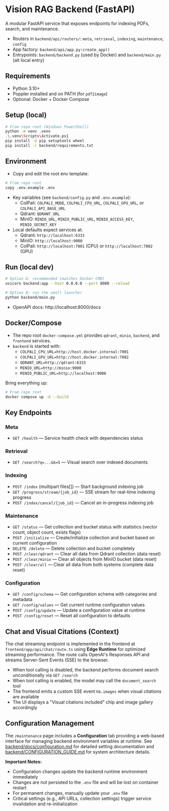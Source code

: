 # Vision RAG Backend (FastAPI)

A modular FastAPI service that exposes endpoints for indexing PDFs, search, and maintenance.

- Routers in `backend/api/routers/`: `meta`, `retrieval`, `indexing`, `maintenance`, `config`
- App factory: `backend/api/app.py:create_app()`
- Entrypoints: `backend/backend.py` (used by Docker) and `backend/main.py` (alt local entry)

## Requirements
- Python 3.10+
- Poppler installed and on PATH (for `pdf2image`)
- Optional: Docker + Docker Compose

## Setup (local)
```bash
# From repo root (Windows PowerShell)
python -m venv .venv
.\.venv\Scripts\Activate.ps1
pip install -U pip setuptools wheel
pip install -r backend/requirements.txt
```

## Environment
- Copy and edit the root env template:
```bash
# From repo root
copy .env.example .env
```
- Key variables (see `backend/config.py` and `.env.example`):
  - ColPali: `COLPALI_MODE`, `COLPALI_CPU_URL`, `COLPALI_GPU_URL`, or `COLPALI_API_BASE_URL`
  - Qdrant: `QDRANT_URL`
  - MinIO: `MINIO_URL`, `MINIO_PUBLIC_URL`, `MINIO_ACCESS_KEY`, `MINIO_SECRET_KEY`
- Local defaults expect services at:
  - Qdrant: `http://localhost:6333`
  - MinIO: `http://localhost:9000`
  - ColPali: `http://localhost:7001` (CPU) or `http://localhost:7002` (GPU)

## Run (local dev)
```bash
# Option A: recommended (matches Docker CMD)
uvicorn backend:app --host 0.0.0.0 --port 8000 --reload

# Option B: run the small launcher
python backend/main.py
```
- OpenAPI docs: http://localhost:8000/docs

## Docker/Compose
- The repo root `docker-compose.yml` provides `qdrant`, `minio`, `backend`, and `frontend` services.
- `backend` is started with:
  - `COLPALI_CPU_URL=http://host.docker.internal:7001`
  - `COLPALI_GPU_URL=http://host.docker.internal:7002`
  - `QDRANT_URL=http://qdrant:6333`
  - `MINIO_URL=http://minio:9000`
  - `MINIO_PUBLIC_URL=http://localhost:9000`

Bring everything up:
```bash
# From repo root
docker compose up -d --build
```

## Key Endpoints

### Meta
- `GET /health` — Service health check with dependencies status

### Retrieval
- `GET /search?q=...&k=5` — Visual search over indexed documents

### Indexing
- `POST /index` (multipart files[]) — Start background indexing job
- `GET /progress/stream/{job_id}` — SSE stream for real-time indexing progress
- `POST /index/cancel/{job_id}` — Cancel an in-progress indexing job

### Maintenance
- `GET /status` — Get collection and bucket status with statistics (vector count, object count, exists flags)
- `POST /initialize` — Create/initialize collection and bucket based on current configuration
- `DELETE /delete` — Delete collection and bucket completely
- `POST /clear/qdrant` — Clear all data from Qdrant collection (data reset)
- `POST /clear/minio` — Clear all objects from MinIO bucket (data reset)
- `POST /clear/all` — Clear all data from both systems (complete data reset)

### Configuration
- `GET /config/schema` — Get configuration schema with categories and metadata
- `GET /config/values` — Get current runtime configuration values
- `POST /config/update` — Update a configuration value at runtime
- `POST /config/reset` — Reset all configuration to defaults

## Chat and Visual Citations (Context)

The chat streaming endpoint is implemented in the frontend at `frontend/app/api/chat/route.ts` using **Edge Runtime** for optimized streaming performance. The route calls OpenAI's Responses API and streams Server-Sent Events (SSE) to the browser.

- When tool calling is disabled, the backend performs document search unconditionally via `GET /search`
- When tool calling is enabled, the model may call the `document_search` tool
- The frontend emits a custom SSE event `kb.images` when visual citations are available
- The UI displays a "Visual citations included" chip and image gallery accordingly

## Configuration Management

The `/maintenance` page includes a **Configuration** tab providing a web-based interface for managing backend environment variables at runtime. See [backend/docs/configuration.md](docs/configuration.md) for detailed setting documentation and [backend/CONFIGURATION_GUIDE.md](CONFIGURATION_GUIDE.md) for system architecture details.

**Important Notes:**
- Configuration changes update the backend runtime environment immediately
- Changes are not persisted to the `.env` file and will be lost on container restart
- For permanent changes, manually update your `.env` file
- Critical settings (e.g., API URLs, collection settings) trigger service invalidation and re-initialization
